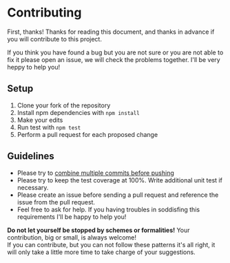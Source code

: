 # Contributing
First, thanks! Thanks for reading this document, and thanks in advance if you will contribute to this project.

If you think you have found a bug but you are not sure or you are not able to fix it please open an issue, we will check the problems together.
I'll be very heppy to help you!

## Setup
1. Clone your fork of the repository
2. Install npm dependencies with `npm install`
3. Make your edits
4. Run test with `npm test`
5. Perform a pull request for each proposed change

## Guidelines
- Please try to [combine multiple commits before pushing](http://stackoverflow.com/questions/6934752/combining-multiple-commits-before-pushing-in-git)
- Please try to keep the test coverage at 100%. Write additional unit test if necessary.
- Please create an issue before sending a pull request and reference the issue from the pull request.
- Feel free to ask for help. If you having troubles in soddisfing this requirements I'll be happy to help you!

**Do not let yourself be stopped by schemes or formalities!**
Your contribution, big or small, is always welcome!  
If you can contribute, but you can not follow these patterns it's all right, it will only take a little more time to take charge of your suggestions.
